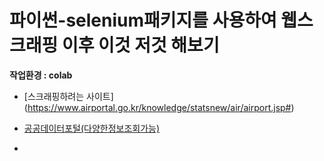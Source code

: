 # 파이썬-selenium패키지를 사용하여 웹스크래핑 이후 이것 저것 해보기
**작업환경 : colab**
* [스크래핑하려는 사이트] (https://www.airportal.go.kr/knowledge/statsnew/air/airport.jsp#)

* [공공데이터포털(다양한정보조회가능)](https://www.data.go.kr/index.do)

* 
